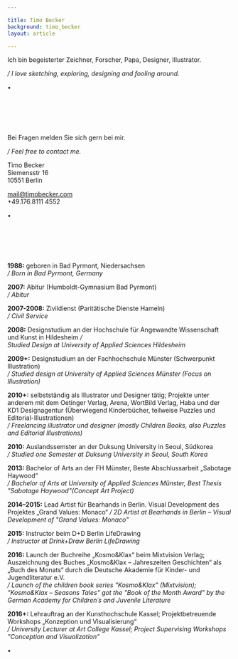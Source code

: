 ```yaml
---

title: Timo Becker
background: timo_becker
layout: article

---
```


Ich bin begeisterter Zeichner, Forscher, Papa, Designer, Illustrator. 

*/ I love sketching, exploring, designing and fooling around.*

• 

<br><br><br><br>

Bei Fragen melden Sie sich gern bei mir.

*/ Feel free to contact me.*

Timo Becker  
Siemensstr 16  
10551 Berlin  

mail@timobecker.com  
+49.176.8111 4552

• 

<br><br><br><br>

**1988:** geboren in Bad Pyrmont, Niedersachsen  
*/ Born in Bad Pyrmont, Germany*

**2007:** Abitur (Humboldt-Gymnasium Bad Pyrmont)  
*/ Abitur*

**2007-2008:** Zivildienst (Paritätische Dienste Hameln)  
*/ Civil Service*

**2008:** Designstudium an der Hochschule für Angewandte Wissenschaft und Kunst in Hildesheim */  
Studied Design at University of Applied Sciences Hildesheim*

**2009+:** Designstudium an der Fachhochschule Münster (Schwerpunkt Illustration)  
*/ Studied design at University of Applied Sciences Münster (Focus on Illustration)*

**2010+:** selbstständig als Illustrator und Designer tätig; Projekte unter anderem mit dem Oetinger Verlag, Arena, WortBild Verlag, Haba und der KD1 Designagentur (Überwiegend Kinderbücher, teilweise Puzzles und Editorial-Illustrationen)  
*/ Freelancing illustrator und designer (mostly Children Books, also Puzzles and Editorial Illustrations)*

**2010:** Auslandssemster an der Duksung University in Seoul, Südkorea  
*/ Studied one Semester at Duksung University in Seoul, South Korea*

**2013:** Bachelor of Arts an der FH Münster, Beste Abschlussarbeit „Sabotage Haywood“  
*/ Bachelor of Arts at University of Applied Sciences Münster, Best Thesis "Sabotage Haywood"(Concept Art Project)*

**2014–2015:** Lead Artist für Bearhands in Berlin. Visual Development des Projektes „Grand Values: Monaco“ 
 */ 2D Artist at Bearhands in Berlin – Visual Development of "Grand Values: Monaco"*

**2015:** Instructor beim D+D Berlin LifeDrawing  
*/ Instructor at Drink+Draw Berlin LifeDrawing*

**2016:** Launch der Buchreihe „Kosmo&Klax“ beim Mixtvision Verlag; Auszeichnung des Buches „Kosmo&Klax – Jahreszeiten Geschichten“ als „Buch des Monats“ durch die Deutsche Akademie für Kinder- und Jugendliteratur e.V.  
*/ Launch of the children book series "Kosmo&Klax" (Mixtvision); "Kosmo&Klax – Seasons Tales" got the "Book of the Month Award" by the German 
Academy for Children´s and Juvenile Literature*

**2016+:** Lehrauftrag an der Kunsthochschule Kassel; Projektbetreuende Workshops „Konzeption und Visualisierung“  
*/ University Lecturer at Art College Kassel; Project Supervising Workshops "Conception and Visualization"*

•  
